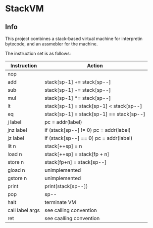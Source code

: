 # StackVM

## Info

This project combines a stack-based virtual machine for interpretin bytecode, and
an assmebler for the machine.

The instruction set is as follows:

Instruction | Action
----------- | -------
nop         | 
add         | stack[sp-1] += stack[sp--]
sub         | stack[sp-1] -= stack[sp--]
mul         | stack[sp-1] *= stack[sp--]
lt          | stack[sp-1] = stack[sp-1] < stack[sp--]
eq          | stack[sp-1] = stack[sp-1] == stack[sp--]
j label     | pc = addr(label)
jnz label   | if (stack[sp--] != 0) pc = addr(label)
jz label    | if (stack[sp--] == 0) pc = addr(label)
lit n       | stack[++sp] = n
load n      | stack[++sp] = stack[fp + n]
store n     | stack[fp+n] = stack[sp--]
gload n     | unimplemented
gstore n    | unimplemented
print       | print(stack[sp--])
pop         | sp--
halt        | terminate VM
call label args | see calling convention
ret             | see caalling convention